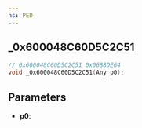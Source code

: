 ```yaml
---
ns: PED
---
```

## _0x600048C60D5C2C51

```c
// 0x600048C60D5C2C51 0x0688DE64
void _0x600048C60D5C2C51(Any p0);
```


## Parameters
* **p0**: 

